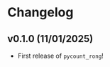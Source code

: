 # Changelog

<!--next-version-placeholder-->

## v0.1.0 (11/01/2025)

- First release of `pycount_rong`!